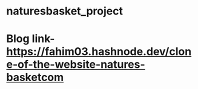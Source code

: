 # naturesbasket_project 
# Blog link- https://fahim03.hashnode.dev/clone-of-the-website-natures-basketcom 
